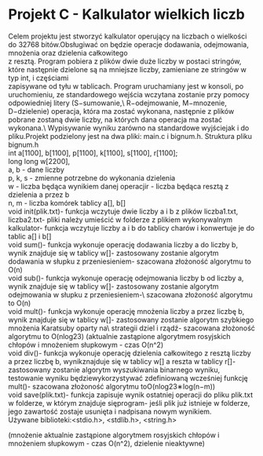 # Projekt C - Kalkulator wielkich liczb

Celem projektu jest stworzyć kalkulator operujący na liczbach o wielkości do 32768 bitów.Obsługiwać on będzie operacje dodawania, odejmowania, mnożenia oraz dzielenia całkowitego\
z resztą. Program pobiera z plików dwie duże liczby w postaci stringów, które następnie dzielone są na mniejsze liczby, zamieniane ze stringów w typ int, i częściami\
zapisywane od tyłu w tablicach. Program uruchamiany jest w konsoli, po uruchomieniu, ze standardowego wejścia wczytana zostanie przy pomocy odpowiedniej litery (S−sumowanie,\ R−odejmowanie, M−mnozenie, D−dzielenie) operacja, która ma zostać wykonana, następnie z plików pobrane zostaną dwie liczby, na których dana operacja ma zostać wykonana.\ Wypisywanie wyniku zarówno na standardowe wyjściejak i do pliku.Projekt podzielony jest na dwa pliki: main.c i bignum.h. Struktura pliku bignum.h \
int a[1100], b[1100], p[1100], k[1100], s[1100], r[1100];\
long long w[2200],\
a, b - dane liczby\
p, k, s - zmienne potrzebne do wykonania dzielenia\
w - liczba będąca wynikiem danej operacjir - liczba będąca resztą z dzielenia a przez b\
n, m - liczba komórek tablicy a[], b[]\
void init(plik.txt)- funkcja wczytuje dwie liczby a i b z plików liczba1.txt, liczba2.txt- pliki należy umieścić w folderze z plikiem wykonywalnym kalkulator- funkcja wczytuje liczby a i b do tablicy charów i konwertuje je do tablic a[] i b[]\
void sum()- funkcja wykonuje operację dodawania liczby a do liczby b, wynik znajduje się w tablicy w[]- zastosowany zostanie algorytm dodawania w słupku z przeniesieniem- szacowana złożoność algorytmu to O(n)\
void sub()- funkcja wykonuje operację odejmowania liczby b od liczby a, wynik znajduje się w tablicy w[]- zastosowany zostanie algorytm odejmowania w słupku z przeniesieniem-\ szacowana złożoność algorytmu to O(n)\
void mult()- funkcja wykonuje operację mnożenia liczby a przez liczbę b, wynik znajduje się w tablicy w[]- zastosowany zostanie algorytm szybkiego mnożenia Karatsuby oparty na\ strategii dziel i rządź- szacowana złożoność algorytmu to O(nlog23) (aktualnie zastąpione algorytmem rosyjskich chłopów i mnożeniem słupkowym - czas O(n^2)\
void div()- funkcja wykonuje operację dzielenia całkowitego z resztą liczby a przez liczbę b, wynikznajduje się w tablicy w[] a reszta w tablicy r[]- zastosowany zostanie algorytm wyszukiwania binarnego wyniku, testowanie wyniku będziewykorzystywać zdefiniowaną wcześniej funkcję mult()- szacowana złożoność algorytmu toO(nlog23∗log(n−m))\
void save(plik.txt)- funkcja zapisuje wynik ostatniej operacji do pliku plik.txt w folderze, w którym znajduje sięprogram- jeśli plik już istnieje w folderze, jego zawartość zostaje usunięta i nadpisana nowym wynikiem.\
Używane biblioteki:<stdio.h>, <stdlib.h>, <string.h>

 (mnożenie aktualnie zastąpione algorytmem rosyjskich chłopów i mnożeniem słupkowym - czas O(n^2), dzielenie nieaktywne)

